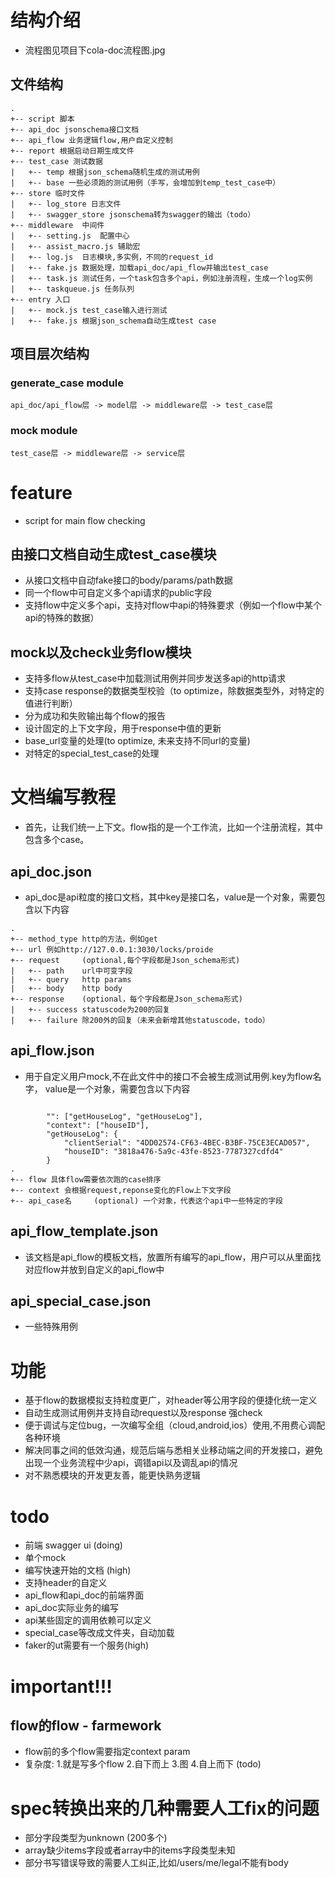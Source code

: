 # 结构介绍
- 流程图见项目下cola-doc流程图.jpg

## 文件结构 
```
.
+-- script 脚本
+-- api_doc jsonschema接口文档
+-- api_flow 业务逻辑flow,用户自定义控制 
+-- report 根据启动日期生成文件
+-- test_case 测试数据
|   +-- temp 根据json_schema随机生成的测试用例
|   +-- base 一些必须跑的测试用例（手写，会增加到temp_test_case中）
+-- store 临时文件
|   +-- log_store 日志文件
|   +-- swagger_store jsonschema转为swagger的输出（todo）
+-- middleware  中间件
|   +-- setting.js  配置中心
|   +-- assist_macro.js 辅助宏
|   +-- log.js  日志模块,多实例，不同的request_id
|   +-- fake.js 数据处理，加载api_doc/api_flow并输出test_case
|   +-- task.js 测试任务，一个task包含多个api，例如注册流程，生成一个log实例
|   +-- taskqueue.js 任务队列
+-- entry 入口
|   +-- mock.js test_case输入进行测试
|   +-- fake.js 根据json_schema自动生成test case
```

## 项目层次结构
### generate_case module
```
api_doc/api_flow层 -> model层 -> middleware层 -> test_case层           
```
### mock module
```
test_case层 -> middleware层 -> service层           
```

# feature
- script for main flow checking

## 由接口文档自动生成test_case模块
- 从接口文档中自动fake接口的body/params/path数据
- 同一个flow中可自定义多个api请求的public字段
- 支持flow中定义多个api，支持对flow中api的特殊要求（例如一个flow中某个api的特殊的数据）

## mock以及check业务flow模块
- 支持多flow从test_case中加载测试用例并同步发送多api的http请求
- 支持case response的数据类型校验（to optimize，除数据类型外，对特定的值进行判断）
- 分为成功和失败输出每个flow的报告
- 设计固定的上下文字段，用于response中值的更新 
- base_url变量的处理(to optimize, 未来支持不同url的变量)
- 对特定的special_test_case的处理

# 文档编写教程
- 首先，让我们统一上下文。flow指的是一个工作流，比如一个注册流程，其中包含多个case。

## api_doc.json
- api_doc是api粒度的接口文档，其中key是接口名，value是一个对象，需要包含以下内容
```
.
+-- method_type http的方法，例如get
+-- url 例如http://127.0.0.1:3030/locks/proide
+-- request     (optional,每个字段都是Json_schema形式)
|   +-- path    url中可变字段
|   +-- query   http params
|   +-- body    http body
+-- response    (optional，每个字段都是Json_schema形式)
|   +-- success statuscode为200的回复
|   +-- failure 除200外的回复（未来会新增其他statuscode，todo）
```

## api_flow.json
- 用于自定义用户mock,不在此文件中的接口不会被生成测试用例.key为flow名字， value是一个对象，需要包含以下内容
```

        "": ["getHouseLog", "getHouseLog"],
        "context": ["houseID"],
        "getHouseLog": {
            "clientSerial": "4DD02574-CF63-4BEC-B3BF-75CE3ECAD057",
            "houseID": "3818a476-5a9c-43fe-8523-7787327cdfd4"
        }
.
+-- flow 具体flow需要依次跑的case排序
+-- context 会根据request,reponse变化的Flow上下文字段
+-- api_case名     (optional) 一个对象，代表这个api中一些特定的字段
```

## api_flow_template.json
- 该文档是api_flow的模板文档，放置所有编写的api_flow，用户可以从里面找对应flow并放到自定义的api_flow中

## api_special_case.json
- 一些特殊用例

# 功能
- 基于flow的数据模拟支持粒度更广，对header等公用字段的便捷化统一定义
- 自动生成测试用例并支持自动request以及response 强check
- 便于调试与定位bug，一次编写全组（cloud,android,ios）使用,不用费心调配各种环境
- 解决同事之间的低效沟通，规范后端与悉相关业移动端之间的开发接口，避免出现一个业务流程中少api，调错api以及调乱api的情况 
- 对不熟悉模块的开发更友善，能更快熟务逻辑

# todo
- 前端 swagger ui (doing)
- 单个mock
- 编写快速开始的文档 (high)
- 支持header的自定义 
- api_flow和api_doc的前端界面
- api_doc实际业务的编写
- api某些固定的调用依赖可以定义
- special_case等改成文件夹，自动加载
- faker的ut需要有一个服务(high)

# important!!!
## flow的flow - farmework
- flow前的多个flow需要指定context param
- 复杂度: 1.就是写多个flow 2.自下而上 3.图 4.自上而下 (todo)

# spec转换出来的几种需要人工fix的问题
- 部分字段类型为unknown (200多个)
- array缺少items字段或者array中的items字段类型未知
- 部分书写错误导致的需要人工纠正,比如/users/me/legal不能有body